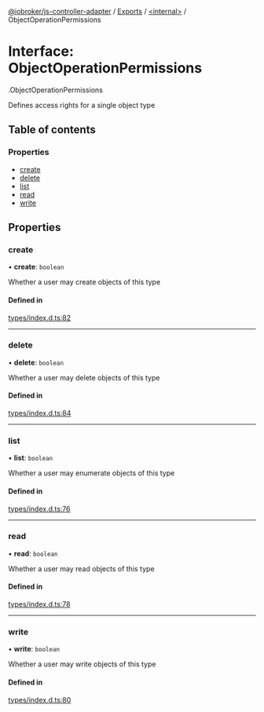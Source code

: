 [@iobroker/js-controller-adapter](../README.md) / [Exports](../modules.md) / [<internal\>](../modules/internal_.md) / ObjectOperationPermissions

# Interface: ObjectOperationPermissions

[<internal>](../modules/internal_.md).ObjectOperationPermissions

Defines access rights for a single object type

## Table of contents

### Properties

- [create](internal_.ObjectOperationPermissions.md#create)
- [delete](internal_.ObjectOperationPermissions.md#delete)
- [list](internal_.ObjectOperationPermissions.md#list)
- [read](internal_.ObjectOperationPermissions.md#read)
- [write](internal_.ObjectOperationPermissions.md#write)

## Properties

### create

• **create**: `boolean`

Whether a user may create objects of this type

#### Defined in

[types/index.d.ts:82](https://github.com/ioBroker/ioBroker.js-controller/blob/f8686615/packages/types/index.d.ts#L82)

___

### delete

• **delete**: `boolean`

Whether a user may delete objects of this type

#### Defined in

[types/index.d.ts:84](https://github.com/ioBroker/ioBroker.js-controller/blob/f8686615/packages/types/index.d.ts#L84)

___

### list

• **list**: `boolean`

Whether a user may enumerate objects of this type

#### Defined in

[types/index.d.ts:76](https://github.com/ioBroker/ioBroker.js-controller/blob/f8686615/packages/types/index.d.ts#L76)

___

### read

• **read**: `boolean`

Whether a user may read objects of this type

#### Defined in

[types/index.d.ts:78](https://github.com/ioBroker/ioBroker.js-controller/blob/f8686615/packages/types/index.d.ts#L78)

___

### write

• **write**: `boolean`

Whether a user may write objects of this type

#### Defined in

[types/index.d.ts:80](https://github.com/ioBroker/ioBroker.js-controller/blob/f8686615/packages/types/index.d.ts#L80)
